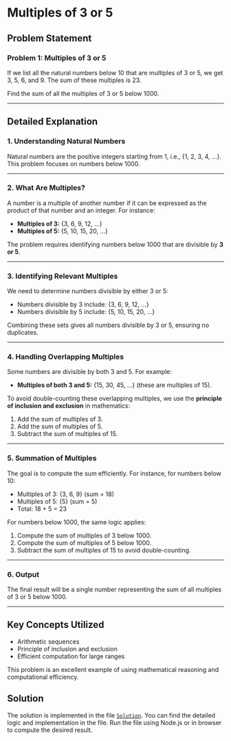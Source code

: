 # Multiples of 3 or 5

## Problem Statement

### Problem 1: Multiples of 3 or 5

If we list all the natural numbers below 10 that are multiples of 3 or 5, we get 3, 5, 6, and 9. The sum of these multiples is 23.

Find the sum of all the multiples of 3 or 5 below 1000.

---

## Detailed Explanation

### 1. Understanding Natural Numbers

Natural numbers are the positive integers starting from 1, i.e., {1, 2, 3, 4, ...}. This problem focuses on numbers below 1000.

---

### 2. What Are Multiples?

A number is a multiple of another number if it can be expressed as the product of that number and an integer. For instance:

-   **Multiples of 3:** {3, 6, 9, 12, ...}
-   **Multiples of 5:** {5, 10, 15, 20, ...}

The problem requires identifying numbers below 1000 that are divisible by **3 or 5**.

---

### 3. Identifying Relevant Multiples

We need to determine numbers divisible by either 3 or 5:

-   Numbers divisible by 3 include: {3, 6, 9, 12, ...}
-   Numbers divisible by 5 include: {5, 10, 15, 20, ...}

Combining these sets gives all numbers divisible by 3 or 5, ensuring no duplicates.

---

### 4. Handling Overlapping Multiples

Some numbers are divisible by both 3 and 5. For example:

-   **Multiples of both 3 and 5:** {15, 30, 45, ...} (these are multiples of 15).

To avoid double-counting these overlapping multiples, we use the **principle of inclusion and exclusion** in mathematics:

1. Add the sum of multiples of 3.
2. Add the sum of multiples of 5.
3. Subtract the sum of multiples of 15.

---

### 5. Summation of Multiples

The goal is to compute the sum efficiently. For instance, for numbers below 10:

-   Multiples of 3: {3, 6, 9} (sum = 18)
-   Multiples of 5: {5} (sum = 5)
-   Total: 18 + 5 = 23

For numbers below 1000, the same logic applies:

1. Compute the sum of multiples of 3 below 1000.
2. Compute the sum of multiples of 5 below 1000.
3. Subtract the sum of multiples of 15 to avoid double-counting.

---

### 6. Output

The final result will be a single number representing the sum of all multiples of 3 or 5 below 1000.

---

## Key Concepts Utilized

-   Arithmetic sequences
-   Principle of inclusion and exclusion
-   Efficient computation for large ranges

This problem is an excellent example of using mathematical reasoning and computational efficiency.

## Solution

The solution is implemented in the file [`Solution`](./Multiples-of-3-or-5.js). You can find the detailed logic and implementation in the file. Run the file using Node.js or in browser to compute the desired result.
